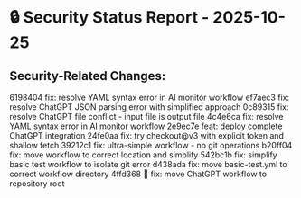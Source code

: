 # 🔒 Security Status Report - 2025-10-25
## Security-Related Changes:
6198404 fix: resolve YAML syntax error in AI monitor workflow
ef7aec3 fix: resolve ChatGPT JSON parsing error with simplified approach
0c89315 fix: resolve ChatGPT file conflict - input file is output file
4c4e6ca fix: resolve YAML syntax error in AI monitor workflow
2e9ec7e feat: deploy complete ChatGPT integration
24fe0aa fix: try checkout@v3 with explicit token and shallow fetch
39212c1 fix: ultra-simple workflow - no git operations
b20ff04 fix: move workflow to correct location and simplify
542bc1b fix: simplify basic test workflow to isolate git error
d438ada fix: move basic-test.yml to correct workflow directory
4ffd368 🚀 fix: move ChatGPT workflow to repository root

